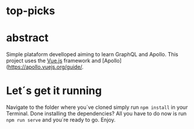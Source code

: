 # top-picks

# abstract 

Simple plataform develloped aiming to learn GraphQL and Apollo. This project uses the [Vue.js](https://www.vuejs.org) framework and  [Apollo](https://apollo.vuejs.org/guide/.

# Let´s get it running

Navigate to the folder where you´ve cloned simply run `npm install` in your Terminal. Done installing the dependencies? All you have to do now is run `npm run serve` and you´re ready to go. Enjoy.

